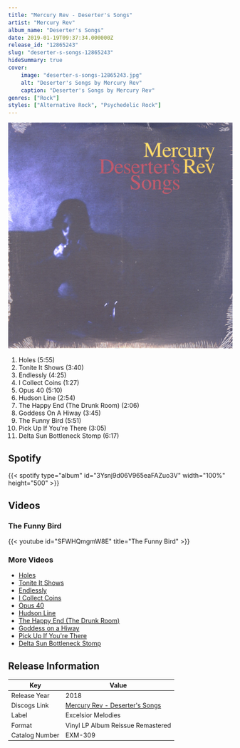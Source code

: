 ```yaml
---
title: "Mercury Rev - Deserter's Songs"
artist: "Mercury Rev"
album_name: "Deserter's Songs"
date: 2019-01-19T09:37:34.000000Z
release_id: "12865243"
slug: "deserter-s-songs-12865243"
hideSummary: true
cover:
    image: "deserter-s-songs-12865243.jpg"
    alt: "Deserter's Songs by Mercury Rev"
    caption: "Deserter's Songs by Mercury Rev"
genres: ["Rock"]
styles: ["Alternative Rock", "Psychedelic Rock"]
---
```


![Deserter's Songs by Mercury Rev](deserter-s-songs-12865243.jpg)

<!-- section break -->

1. Holes (5:55)
2. Tonite It Shows (3:40)
3. Endlessly (4:25)
4. I Collect Coins (1:27)
5. Opus 40 (5:10)
6. Hudson Line (2:54)
7. The Happy End (The Drunk Room) (2:06)
8. Goddess On A Hiway (3:45)
9. The Funny Bird (5:51)
10. Pick Up If You're There (3:05)
11. Delta Sun Bottleneck Stomp (6:17)

<!-- section break -->


## Spotify
{{< spotify type="album" id="3Ysnj9d06V965eaFAZuo3V" width="100%" height="500" >}}



## Videos
### The Funny Bird
{{< youtube id="SFWHQmgmW8E" title="The Funny Bird" >}}<br>

### More Videos

- [Holes](https://www.youtube.com/watch?v=B7EyfGpV094)
- [Tonite It Shows](https://www.youtube.com/watch?v=12_kW1d-VTQ)
- [Endlessly](https://www.youtube.com/watch?v=ifjDuA2ZZbE)
- [I Collect Coins](https://www.youtube.com/watch?v=OG5qHUDn-ck)
- [Opus 40](https://www.youtube.com/watch?v=HJ_WzV38t3A)
- [Hudson Line](https://www.youtube.com/watch?v=9jPw4lleFno)
- [The Happy End (The Drunk Room)](https://www.youtube.com/watch?v=t7GheV0j2XE)
- [Goddess on a Hiway](https://www.youtube.com/watch?v=V4H5AA1MNKU)
- [Pick Up If You're There](https://www.youtube.com/watch?v=FLCfMxO60N8)
- [Delta Sun Bottleneck Stomp](https://www.youtube.com/watch?v=zmkRmHLgDOA)


## Release Information
|  Key           | Value                                                |
| ---------------| ---------------------------------------------------- |
| Release Year   | 2018                                   |
| Discogs Link   | [Mercury Rev - Deserter's Songs](https://www.discogs.com/release/12865243-Mercury-Rev-Deserters-Songs) |
| Label          | Excelsior Melodies |
| Format         | Vinyl LP Album Reissue Remastered |
| Catalog Number | EXM-309 |
